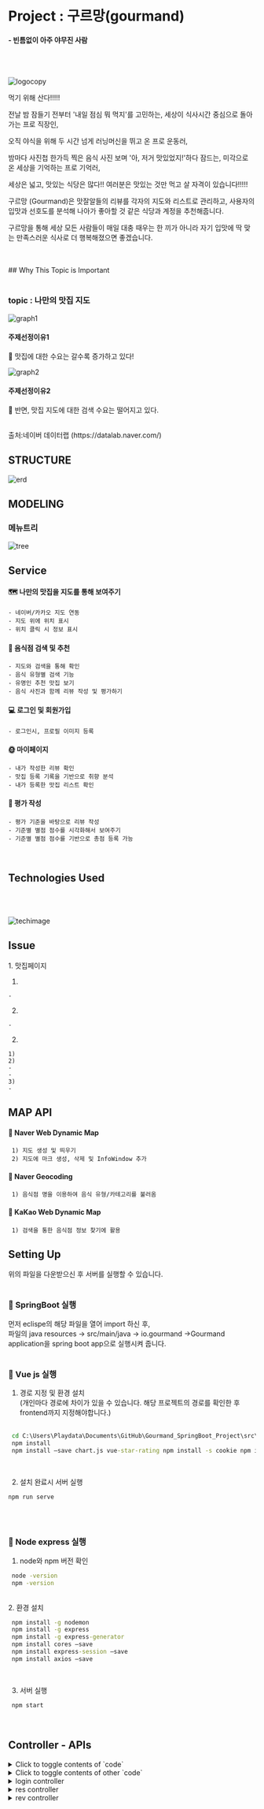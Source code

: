 # Project : 구르망(gourmand) 
#### - 빈틈없이 아주 야무진 사람
<br><br>

![logocopy](https://user-images.githubusercontent.com/61037197/108632311-8d161480-74b1-11eb-8a4a-f7ac3d26a2af.PNG)


먹기 위해 산다!!!!!

전날 밤 잠들기 전부터 '내일 점심 뭐 먹지'를 고민하는,
세상이 식사시간 중심으로 돌아가는 프로 직장인,

오직 야식을 위해
두 시간 넘게 러닝머신을 뛰고 온 프로 운동러,


밤마다 사진첩 한가득 찍은 음식 사진 보며
'아, 저거 맛있었지!'하다 잠드는,
미각으로 온 세상을 기억하는 프로 기억러,

세상은 넓고, 맛있는 식당은 많다!!
여러분은 맛있는 것만 먹고 살 자격이 있습니다!!!!!


구르망 (Gourmand)은
맛잘알들의 리뷰를 각자의 지도와 리스트로 관리하고,
사용자의 입맛과 선호도를 분석해
나아가 좋아할 것 같은 식당과 계정을 추천해줍니다.

구르망을 통해 세상 모든 사람들이 매일
대충 때우는 한 끼가 아니라
자기 입맛에 딱 맞는 만족스러운 식사로 더 행복해졌으면 좋겠습니다.



<p><p>
<br></br>   
## Why This Topic is Important<br><br>

### topic : 나만의 맛집 지도 <br>

<div>

![graph1](https://user-images.githubusercontent.com/61037197/108643287-52ca6880-74ed-11eb-8310-9532265d8f25.PNG)
#### 주제선정이유1 <br>
:taco: 맛집에 대한 수요는 갈수록 증가하고 있다!
<p><p></p>

![graph2](https://user-images.githubusercontent.com/61037197/108643291-552cc280-74ed-11eb-8621-f341e45f8125.PNG)

#### 주제선정이유2<br>
:pizza: 반면, 맛집 지도에 대한 검색 수요는 떨어지고 있다. 
<p></p>
<br>
출처:네이버 데이터랩 (https://datalab.naver.com/)

## STRUCTURE 


<div>

![erd](https://user-images.githubusercontent.com/61037197/108632719-bdf74900-74b3-11eb-848a-3d3f3e18b5ef.PNG)
  
## MODELING    

### 메뉴트리
<div> 

![tree](https://user-images.githubusercontent.com/61037197/108651210-a300f500-7504-11eb-8c7e-5e32c1f15f5a.jpg)



## Service 
<div>   



#### :world_map: 나만의 맛집을 지도를 통해 보여주기
    - 네이버/카카오 지도 연동
    - 지도 위에 위치 표시
    - 위치 클릭 시 정보 표시


#### :pretzel: 음식점 검색 및 추천<br>
    - 지도와 검색을 통해 확인 
    - 음식 유형별 검색 기능
    - 유명인 추천 맛집 보기
    - 음식 사진과 함께 리뷰 작성 및 평가하기


#### :computer: 로그인 및 회원가입<br>
    - 로그인시, 프로필 이미지 등록


#### :sun_with_face: 마이페이지 <br>
    - 내가 작성한 리뷰 확인
    - 맛집 등록 기록을 기반으로 취향 분석
    - 내가 등록한 맛집 리스트 확인


#### :100: 평가 작성<br>
    - 평가 기준을 바탕으로 리뷰 작성
    - 기준별 별점 점수를 시각화해서 보여주기
    - 기준별 별점 점수를 기반으로 총점 등록 가능


</br></p>

## Technologies Used
<br>
</br>

![techimage](https://user-images.githubusercontent.com/61037197/108664047-49ed8d00-7515-11eb-88d9-f530edb43261.jpg)

## Issue
<div>
1. 맛집페이지
   
   1) 
    - 
   2) 
    - 

2. 

    1) 
    2) 
    - 
    - 
    3)
    - 


## MAP API

#### :fries: Naver Web Dynamic Map 
     1) 지도 생성 및 띄우기
     2) 지도에 마크 생성, 삭제 및 InfoWindow 추가


#### :ramen: Naver Geocoding
     1) 음식점 명을 이용하여 음식 유형/카테고리를 불러옴

#### :sushi: KaKao Web Dynamic Map
     1) 검색을 통한 음식점 정보 찾기에 활용



## Setting Up <br> 

위의 파일을 다운받으신 후 서버를 실행할 수 있습니다. 
<br><br>

### :croissant: SpringBoot 실행 <br>

먼저 eclispe의 해당 파일을 열어 import 하신 후, <br>
파일의 java resources -> src/main/java -> io.gourmand ->Gourmand application을 spring boot app으로 실행시켜 줍니다.<br>
<br>


### :curry: Vue js 실행 <br>

1. 경로 지정 및 환경 설치 
<br> (개인마다 경로에 차이가 있을 수 있습니다. 해당 프로젝트의 경로를 확인한 후 frontend까지 지정해야합니다.)<br>
    <br> 
~~~cmd
 cd C:\Users\Playdata\Documents\GitHub\Gourmand_SpringBoot_Project\src\frontend
 npm install
 npm install –save chart.js vue-star-rating npm install -s cookie npm install cookie-parser
~~~

<br>

2. 설치 완료시 서버 실행 <br>
~~~cmd
npm run serve
~~~
<br>

 
<br>

### :rice_ball: Node express 실행 <br>

1. node와 npm 버전 확인 
    <br> 
~~~cmd
 node -version 
 npm -version
~~~

<br>
2. 환경 설치 

~~~cmd
 npm install -g nodemon
 npm install -g express
 npm install -g express-generator 
 npm install cores –save
 npm install express-session –save
 npm install axios –save 
~~~

<br>

3. 서버 실행

~~~cmd
 npm start
~~~

<br>


## Controller - APIs
<details>
<summary>Click to toggle contents of `code`</summary>
```
CODE!
```
</details>

<details>
<summary>Click to toggle contents of other `code`</summary>
```
MORE CODE!
```
</details><details>
<summary>login controller</summary>
signin         //로그인<br>
logout         //로그아웃
</details>

<details>
<summary>res controller</summary>
getResInfo      // 가게 정보를 담은 페이지<br>
getResThumbnail      // Thumbnail 정보를 담은 페이지<br>
getAllResThumbnail   // 거리별(default) 모든 Thumbnail<br>
getResThumbnailByCategory   // 카테고리별<br>
getResThumbnailByAvgStar   // 별점순   <br>
getResThumbnailByResName   // 이름 검색<br>
getResThumbnailByLocation   // 지역 검색<br>
getUserByRes      // 해당 가게를 리스트에 넣은 유저 반환<br>
getResOfList      // 해당 유저의 모든 리스트 맵으로 반환<br>
insetResToUser      // 가게 정보 저장<br>
createRes      // reslist 추가<br>
updateRes      // 가게 정보 수정<br>
deleteRes      // 가게 정보 삭제<br>
insetResToUser      // 가게 이미지만 추가   <br>
insertImgOfRes      // 가게 정보 수정<br>
</details>


   
<details>
<summary>rev controller</summary>
getReviewList      // 모든 리뷰 정보 조회<br>
getReview      // 하나의 리뷰 정보 조회<br>
createRev      // 리뷰 정보 저장<br>
updateRev      // 리뷰 수정<br>
deleteReview      // 리뷰 삭제<br>
deleteRevImg      // 리뷰 이미지 삭제<br>
returnAllRevOfRes      // 가게에 대한 리뷰 Thumbnail<br>
returnResStandard      // 가게에 대한 standard 정보<br>
returnAllOrderByTime   // 시간순으로 12개의 revThumbnail<br>
returnAllRevNumOfUser   // 회원의 모든리뷰 수<br>

<details>
<summary>user controller</summary>
createUser      // 회원 가입 <br>
updateUser      // 유저 정보 수정<br>
deleteUserStandardUser   // 회원 기준 삭제<br>
deleteUser      // 회원 삭제<br>
deleteUserImg      // 회원 이미지 삭제<br>
createUserStandard   // 회원 기준 저장<br>
returnUserResList      // 회원의 list 이름들 반환 (list에 저장용)<br>
getUserIdOfFamousUser   // 인기 많은 유저의 아이디와 닉네임<br>
getResOfList      // 내 리스트 불러오기<br>
getUserCountByList   // 내가 작성한 리스트 카운트 불러오는거<br>
getUserInfo      // 내 전체 정보 가져오기<br>
getResOfList      // 회원 리스트 불러오기<br>
getUserCountByList   // 리스트 카운트 불러오는거<br>
getAllOrderByUserNumNStar   // 유저 당 리뷰를 별점순으로 반환("/res/user/review/writeDate")나의 페이지<br>
getAllOrderByUserNumNDate// 유저 당 리뷰를 시간순으로 반환("/res/user/review/Star")나의 페이지<br>
getAllOrderByUserNumNStar   // 유저 당 리뷰를 별점순으로 반환("/res/user/review/writeDate/{id}")타인의 페이지<br>
getAllOrderByUserNumNDate// 유저 당 리뷰를 시간순으로 반환("/res/user/review/Star/{id}")타인의 페이지<br>
</details>


## Reference 

<br></br>
 
## Appendix

#### :bento: 프로젝트 진행 과정 
https://drive.google.com/drive/folders/1-G8_Bw57G7msK3BAfzhLRIw_ZSRumXYm

#### :bagel: 프로젝트 관련 참고 내용 (팀원 장종욱 개인 블로그)
https://kowo1001.github.io/project/springboot-%ED%94%84%EB%A1%9C%EC%A0%9D%ED%8A%B8-%EC%B0%B8%EA%B3%A0%EB%82%B4%EC%9A%A9/



